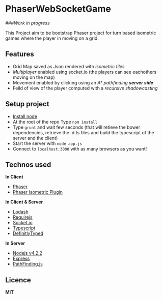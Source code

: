 # PhaserWebSocketGame

###*Work in progress*

This Project aim to be bootstrap Phaser project for turn based isometric games where the player in moving on a grid.

## Features
* Grid Map saved as Json rendered with _isometric tiles_
* _Multiplayer_ enabled using socket.io (the players can see eachothers moving on the map)
* Movement enabled by clicking using an _A\* pathfinding **server side**_
* Feild of view of the player computed with a _recursive shadowcasting_

## Setup project
* [Install node](https://nodejs.org/)
* At the root of the repo Type `npm install`
* Type `grunt` and wait few seconds (that will retieve the bower dependencies, retrieve the .d.ts files and build the typescript of the server and the client)
* Start the server with `node app.js`
* Connect to `localhost:3000` with as many browsers as you want!

## Technos used

**In Client**
* [Phaser](http://www.phaser.io/)
* [Phaser Isometric Plugin](http://www.rotates.org/phaser/iso/)

**In Client & Server**
* [Lodash](https://lodash.com/)
* [Requirejs](http://requirejs.org/)
* [Socket.io](http://socket.io/)
* [Typescript](http://www.typescriptlang.org/)
* [DefinitlyTyped](http://definitelytyped.org/)

**In Server**
* [Nodejs v4.2.2](https://nodejs.org)
* [Express](http://expressjs.com/)
* [PathFinding.js](https://github.com/qiao/PathFinding.js/)

## Licence
**MIT**
